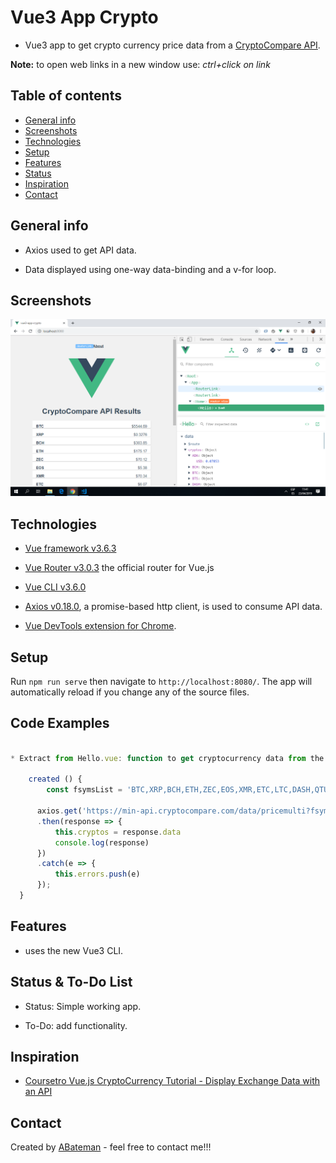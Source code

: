 # Vue3 App Crypto

* Vue3 app to get crypto currency price data from a [CryptoCompare API](https://min-api.cryptocompare.com/).

**Note:** to open web links in a new window use: _ctrl+click on link_

## Table of contents

* [General info](#general-info)
* [Screenshots](#screenshots)
* [Technologies](#technologies)
* [Setup](#setup)
* [Features](#features)
* [Status](#status)
* [Inspiration](#inspiration)
* [Contact](#contact)

## General info

* Axios used to get API data.

* Data displayed using one-way data-binding and a v-for loop.

## Screenshots

![Example screenshot](./img/api-cryptos.png)

## Technologies

* [Vue framework v3.6.3](https://vuejs.org/)

* [Vue Router v3.0.3](https://router.vuejs.org/) the official router for Vue.js

* [Vue CLI v3.6.0](https://cli.vuejs.org/)

* [Axios v0.18.0](https://github.com/axios/axios), a promise-based http client, is used to consume API data.

* [Vue DevTools extension for Chrome](https://chrome.google.com/webstore/detail/vuejs-devtools/nhdogjmejiglipccpnnnanhbledajbpd).

## Setup

Run `npm run serve` then navigate to `http://localhost:8080/`. The app will automatically reload if you change any of the source files.

## Code Examples

```javascript

* Extract from Hello.vue: function to get cryptocurrency data from the API 

	created () {
		const fsymsList = 'BTC,XRP,BCH,ETH,ZEC,EOS,XMR,ETC,LTC,DASH,QTUM,NEO,XLM,TRX,ADA,BTS,USDT,XUC,PAX,IOT';

	  axios.get('https://min-api.cryptocompare.com/data/pricemulti?fsyms=' + fsymsList + '&tsyms=USD')
	  .then(response => {
		  this.cryptos = response.data
		  console.log(response)
	  })
	  .catch(e => {
		  this.errors.push(e)
	  });
  }

```

## Features

* uses the new Vue3 CLI.

## Status & To-Do List

* Status: Simple working app.

* To-Do: add functionality.

## Inspiration

* [Coursetro Vue.js CryptoCurrency Tutorial - Display Exchange Data with an API](https://www.youtube.com/watch?v=S0Zznlv1qnI)

## Contact

Created by [ABateman](https://www.andrewbateman.org) - feel free to contact me!!!
